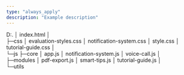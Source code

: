 ```yaml
---
type: "always_apply"
description: "Example description"
---
```

D:.
│  index.html
│  
├─css
│      evaluation-styles.css
│      notification-system.css
│      style.css
│      tutorial-guide.css
│      
└─js
    ├─core
    │      app.js
    │      notification-system.js
    │      voice-call.js
    │      
    ├─modules
    │      pdf-export.js
    │      smart-tips.js
    │      tutorial-guide.js
    │      
    └─utils